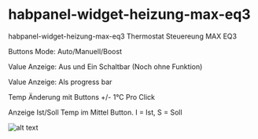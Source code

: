 # habpanel-widget-heizung-max-eq3
habpanel-widget-heizung-max-eq3
Thermostat Steuereung MAX EQ3

Buttons Mode: Auto/Manuell/Boost

Value Anzeige: Aus und Ein Schaltbar (Noch ohne Funktion)

Value Anzeige: Als progress bar

Temp Änderung mit Buttons +/- 1°C Pro Click

Anzeige Ist/Soll Temp im Mittel Button. I = Ist, S = Soll

![alt text](https://www.bilder-upload.eu/upload/f30b2e-1601120586.png)
